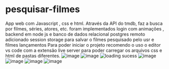 # pesquisar-filmes
App web com Javascript , css e html. Através da API do tmdb, faz a busca por filmes, séries, atores, etc.
foram implementados login com animações ,
backend em node js e banco de dados relacional postgres remoto
adicionado session storage para salvar o filmes pesquisado pelo usr e filmes lançamentos
Para poder iniciar o projeto recomendo o uso o editor vs code com a extensão live server para poder carregar os arquivos css e html de pastas diferentes.
![image](https://user-images.githubusercontent.com/63307185/121789530-2b3b0100-cbad-11eb-85de-19dcef04c47d.png)
![image](https://user-images.githubusercontent.com/63307185/121964045-5191a580-cd41-11eb-9276-1588f6741d21.png)
![loading sucess](https://user-images.githubusercontent.com/63307185/121964054-58201d00-cd41-11eb-8261-8d65c3367124.png)
![image](https://user-images.githubusercontent.com/63307185/121964115-6a01c000-cd41-11eb-8aa6-80f6ab6e87fe.png)
![image](https://user-images.githubusercontent.com/63307185/121964322-c1a02b80-cd41-11eb-8200-acdabc72e4c6.png)
![image](https://user-images.githubusercontent.com/63307185/121964342-cc5ac080-cd41-11eb-9201-7db5763c8698.png)
![image](https://user-images.githubusercontent.com/63307185/121964384-da104600-cd41-11eb-9c68-dcd4c717ae61.png)




